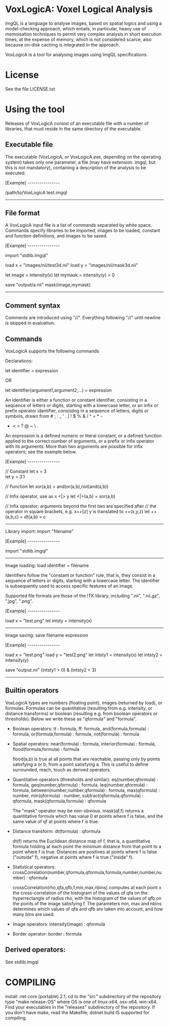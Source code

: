 VoxLogicA: Voxel Logical Analysis
=================================

ImgQL is a language to analyse images, based on spatial
logics and using a model-checking approach, which entails, in
particular, heavy use of memoisation techniques to permit very complex
analysis in short execution times, at the expense of memory, which is
not considered scarce, also because on-disk caching is integrated in
the approach.

VoxLogicA is a tool for analysing images using ImgQL specifications.


License
=======

See the file LICENSE.txt


Using the tool
==============

Releases of VoxLogicA consist of an executable file with a number of
libraries, that must reside in the same directory of the executable.

Executable file
---------------

The executable (VoxLogicA, or VoxLogicA.exe, depending on the operating
system) takes only one parameter, a file (may have extension .imgql,
but this is not mandatory), containing a description of the analysis
to be executed.
 
[Example] ----------------

/path/to/VoxLogicA test.imgql

---------------------------


File format
-----------

A VoxLogicA input file is a list of commands separated by white
space. Commands specify libraries to be imported, images to be loaded,
constant and function definitions, and images to be saved.

[Example] ----------------

import "stdlib.imgql"

load x = "images/nii/test3d.nii"
load y = "images/nii/mask3d.nii"

let image = intensity(x)
let mymask = intensity(y) > 0

save "output/a.nii" mask(image,mymask)

---------------------------


Comment syntax
--------------

Comments are introduced using "//". Everything following "//" until
newline is skipped in evaluation.


Commands
--------

VoxLogicA supports the following commands

Declarations:

let identifier = expression

OR

let identifier(argument1,argument2,...) = expression

An identifier is either a function or constant identifier, consisting
in a sequence of letters or digits, starting with a lowercase letter,
or an infix or prefix operator identifier, consisting in a sequence of
letters, digits or symbols, drawn from # ; : _ ' . | ! $ % & / ^ = * -
+ < > ? @ ~ \ .

An expression is a defined numeric or literal constant, or a defined
function applied to the correct number of arguments, or a prefix or
infix operator with its arguments. More than two arguments are
possible for infix operators; see the example below.

[Example] ----------------

// Constant
let x = 3 		
let y = 3.1

// Function
let xor(a,b) = and(or(a,b),not(and(a,b)) 	

// Infix operator, use as x <|> y
let <|>(a,b) = xor(a,b)

// Infix operator; arguments beyond the first two are specified after
// the operator in square brackets, e.g. x++[z] y is translated to
++(x,y,z)
let ++(a,b,c) = dt(a,b) > c
								

---------------------------


Library import: import "filename"

[Example] ----------------

import "stdlib.imgql"

---------------------------

Image loading: load identifier = filename

Identifiers follow the "constant or function" rule, that is, they
consist in a sequence of letters or digits, starting with a lowercase
letter. The identifier is subsequently used to access specific
features of an image.

Supported file formats are those of the ITK library, including ".nii",
".nii.gz", ".jpg", ".png".

[Example] ----------------

load x = "test.png"
let intsty = intensity(x)

--------------------------

Image saving: save filename expression

[Example] ----------------

load x = "test.png"
load y = "test2.png"
let intsty1 = intensity(x)
let intsty2 = intensity(y)

save "output.nii" (intsty1 > 0) & (intsty2 < 3)

---------------------------

Builtin operators
-----------------

VoxLogicA types are numbers (floating point), images (returned by load),
or formulas. Formulas can be quantitative (resulting from
e.g. intensity, or distance transforms) or boolean (resulting
e.g. from boolean operators or thresholds). Below we write these as
"qformula" and "formula".

- Boolean operators: 
	tt : formula,
	ff: formula,
	and(formula,formula) : formula,
	or(formula,formula) : formula,
	not(formula) : formula

- Spatial operators: 
	near(formula) : formula,
	interior(formula) : formula,
	flood(formula,formula) : formula

	flood(a,b) is true at all points that are reachable, passing
	only by points satisfying a or b, from a point satisfying
	a. This is useful to define surrounded, reach, touch as
	derived operators.

- Quantitative operators (thresholds and similar): 
	eq(number,qformula) : formula,
	geq(number,qformula) : formula,
	leq(number,qformula) : formula, 
	between(number,number,qformula) : formula,
	max(qformula) : number,
	min(qformula) : number, 
	subtract(qformula,qformula) : qformula,
	mask(qformula,formula) : qformula

	The "mask" operator may be non-obvious. mask(qf,f) returns a
	quantitative formula which has value 0 at points where f is
	false, and the same value of qf at points where f is true.

- Distance transform: 
	dt(formula) : qformula

	dt(f) returns the Euclidean distance map of f, that is, a
	quantitative formula holding at each point the minimum
	distance from that point to a point where f is true.
	Distances are positives at points where f is false ("outside"
	f), negative at points where f is true ("inside" f).

- Statistical operators:
	crossCorrelation(number,qformula,qformula,formula,number,number,number) : qformula

	crossCorrelation(rho,qfa,qfb,f,min,max,nbins) computes at each
	point x the cross-correlation of the histogram of the values
	of qfa on the hyperrectangle of radius rho, with the histogram
	of the values of qfb on the points of the image satisfying
	f. The parameters min, max and nbins determines which values
	of qfa and qfb are taken into account, and how many bins are
	used.

- Image operators:
	intensity(image) : qformula

- Border operator:
	border : formula


Derived operators:
------------------

See stdlib.imgql


COMPILING
=========

install .net core (portable) 2.1, cd to the "src" subdirectory of the repository type "make release-OS" where OS is one of linux-x64, osx-x64, win-x64. Find your executables in the "releases" subdirectory of the repository. If you don't have make, read the Makefile; dotnet build IS supported for compiling.
